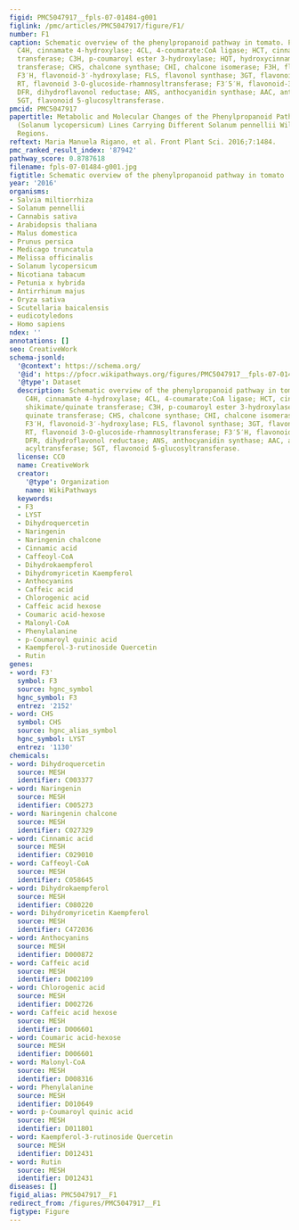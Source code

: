 ```yaml
---
figid: PMC5047917__fpls-07-01484-g001
figlink: /pmc/articles/PMC5047917/figure/F1/
number: F1
caption: Schematic overview of the phenylpropanoid pathway in tomato. PAL, phenylalanine-ammonia-lyase;
  C4H, cinnamate 4-hydroxylase; 4CL, 4-coumarate:CoA ligase; HCT, cinnamoyl-CoA shikimate/quinate
  transferase; C3H, p-coumaroyl ester 3-hydroxylase; HQT, hydroxycinnamoyl-CoA quinate
  transferase; CHS, chalcone synthase; CHI, chalcone isomerase; F3H, flavanone-3-hydroxylase;
  F3′H, flavonoid-3′-hydroxylase; FLS, flavonol synthase; 3GT, flavonoid-3-O-glucosyltransferase;
  RT, flavonoid 3-O-glucoside-rhamnosyltransferase; F3′5′H, flavonoid-3′-5′-hydroxylase;
  DFR, dihydroflavonol reductase; ANS, anthocyanidin synthase; AAC, anthocyanin acyltransferase;
  5GT, flavonoid 5-glucosyltransferase.
pmcid: PMC5047917
papertitle: Metabolic and Molecular Changes of the Phenylpropanoid Pathway in Tomato
  (Solanum lycopersicum) Lines Carrying Different Solanum pennellii Wild Chromosomal
  Regions.
reftext: Maria Manuela Rigano, et al. Front Plant Sci. 2016;7:1484.
pmc_ranked_result_index: '87942'
pathway_score: 0.8787618
filename: fpls-07-01484-g001.jpg
figtitle: Schematic overview of the phenylpropanoid pathway in tomato
year: '2016'
organisms:
- Salvia miltiorrhiza
- Solanum pennellii
- Cannabis sativa
- Arabidopsis thaliana
- Malus domestica
- Prunus persica
- Medicago truncatula
- Melissa officinalis
- Solanum lycopersicum
- Nicotiana tabacum
- Petunia x hybrida
- Antirrhinum majus
- Oryza sativa
- Scutellaria baicalensis
- eudicotyledons
- Homo sapiens
ndex: ''
annotations: []
seo: CreativeWork
schema-jsonld:
  '@context': https://schema.org/
  '@id': https://pfocr.wikipathways.org/figures/PMC5047917__fpls-07-01484-g001.html
  '@type': Dataset
  description: Schematic overview of the phenylpropanoid pathway in tomato. PAL, phenylalanine-ammonia-lyase;
    C4H, cinnamate 4-hydroxylase; 4CL, 4-coumarate:CoA ligase; HCT, cinnamoyl-CoA
    shikimate/quinate transferase; C3H, p-coumaroyl ester 3-hydroxylase; HQT, hydroxycinnamoyl-CoA
    quinate transferase; CHS, chalcone synthase; CHI, chalcone isomerase; F3H, flavanone-3-hydroxylase;
    F3′H, flavonoid-3′-hydroxylase; FLS, flavonol synthase; 3GT, flavonoid-3-O-glucosyltransferase;
    RT, flavonoid 3-O-glucoside-rhamnosyltransferase; F3′5′H, flavonoid-3′-5′-hydroxylase;
    DFR, dihydroflavonol reductase; ANS, anthocyanidin synthase; AAC, anthocyanin
    acyltransferase; 5GT, flavonoid 5-glucosyltransferase.
  license: CC0
  name: CreativeWork
  creator:
    '@type': Organization
    name: WikiPathways
  keywords:
  - F3
  - LYST
  - Dihydroquercetin
  - Naringenin
  - Naringenin chalcone
  - Cinnamic acid
  - Caffeoyl-CoA
  - Dihydrokaempferol
  - Dihydromyricetin Kaempferol
  - Anthocyanins
  - Caffeic acid
  - Chlorogenic acid
  - Caffeic acid hexose
  - Coumaric acid-hexose
  - Malonyl-CoA
  - Phenylalanine
  - p-Coumaroyl quinic acid
  - Kaempferol-3-rutinoside Quercetin
  - Rutin
genes:
- word: F3'
  symbol: F3
  source: hgnc_symbol
  hgnc_symbol: F3
  entrez: '2152'
- word: CHS
  symbol: CHS
  source: hgnc_alias_symbol
  hgnc_symbol: LYST
  entrez: '1130'
chemicals:
- word: Dihydroquercetin
  source: MESH
  identifier: C003377
- word: Naringenin
  source: MESH
  identifier: C005273
- word: Naringenin chalcone
  source: MESH
  identifier: C027329
- word: Cinnamic acid
  source: MESH
  identifier: C029010
- word: Caffeoyl-CoA
  source: MESH
  identifier: C058645
- word: Dihydrokaempferol
  source: MESH
  identifier: C080220
- word: Dihydromyricetin Kaempferol
  source: MESH
  identifier: C472036
- word: Anthocyanins
  source: MESH
  identifier: D000872
- word: Caffeic acid
  source: MESH
  identifier: D002109
- word: Chlorogenic acid
  source: MESH
  identifier: D002726
- word: Caffeic acid hexose
  source: MESH
  identifier: D006601
- word: Coumaric acid-hexose
  source: MESH
  identifier: D006601
- word: Malonyl-CoA
  source: MESH
  identifier: D008316
- word: Phenylalanine
  source: MESH
  identifier: D010649
- word: p-Coumaroyl quinic acid
  source: MESH
  identifier: D011801
- word: Kaempferol-3-rutinoside Quercetin
  source: MESH
  identifier: D012431
- word: Rutin
  source: MESH
  identifier: D012431
diseases: []
figid_alias: PMC5047917__F1
redirect_from: /figures/PMC5047917__F1
figtype: Figure
---
```

